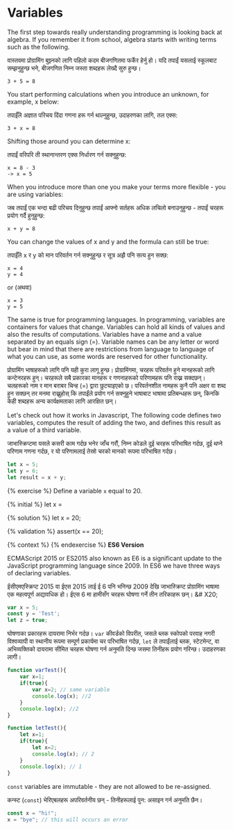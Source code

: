 # Variables

The first step towards really understanding programming is looking back at algebra. If you remember it from school, algebra starts with writing terms such as the following.

वास्तवमा प्रोग्रामिंग बुझ्नको लागि पहिलो कदम बीजगणितमा फर्केर हेर्नु हो। यदि तपाईं यसलाई स्कूलबाट सम्झनुहुन्छ भने, बीजगणित निम्न जस्ता शब्दहरू लेख्दै सुरु हुन्छ।

```
3 + 5 = 8
```

You start performing calculations when you introduce an unknown, for example, x below:

तपाईँले अज्ञात परिचय दिंदा गणना हरू गर्न थाल्नुहुन्छ, उदाहरणका लागि, तल एक्स:

```
3 + x = 8
```

Shifting those around you can determine x:

तपाईं वरिपरि ती स्थानान्तरण एक्स निर्धारण गर्न सक्नुहुन्छ:

```
x = 8 - 3
-> x = 5
```

When you introduce more than one you make your terms more flexible - you are using variables:

जब तपाईं एक भन्दा बढी परिचय दिनुहुन्छ तपाईं आफ्नो सर्तहरू अधिक लचिलो बनाउनुहुन्छ - तपाईं चरहरू प्रयोग गर्दै हुनुहुन्छ:

```
x + y = 8
```

You can change the values of x and y and the formula can still be true:

तपाईँले x र y को मान परिवर्तन गर्न सक्नुहुन्छ र सूत्र अझै पनि सत्य हुन सक्छ:

```
x = 4
y = 4
```

or (अथवा)

```
x = 3
y = 5
```

The same is true for programming languages. In programming, variables are containers for values that change. Variables can hold all kinds of values and also the results of computations. Variables have a name and a value separated by an equals sign (=). Variable names can be any letter or word but bear in mind that there are restrictions from language to language of what you can use, as some words are reserved for other functionality.

प्रोग्रामिंग भाषाहरूको लागि पनि यही कुरा लागू हुन्छ। प्रोग्रामिंगमा, चरहरू परिवर्तन हुने मानहरूको लागि कन्टेनरहरू हुन्। चरहरूले सबै प्रकारका मानहरू र गणनाहरूको परिणामहरू पनि राख्न सक्दछन्। चलहरूको नाम र मान बराबर चिन्ह (=) द्वारा छुट्याइएको छ। परिवर्तनशील नामहरू कुनै पनि अक्षर वा शब्द हुन सक्छन् तर मनमा राख्नुहोस् कि तपाईंले प्रयोग गर्न सक्नुहुने भाषाबाट भाषामा प्रतिबन्धहरू छन्, किनकि केही शब्दहरू अन्य कार्यक्षमताका लागि आरक्षित छन्।

Let's check out how it works in Javascript, The following code defines two variables, computes the result of adding the two, and defines this result as a value of a third variable.

जाभास्क्रिप्टमा यसले कसरी काम गर्दछ भनेर जाँच गरौं, निम्न कोडले दुई चरहरू परिभाषित गर्दछ, दुई थप्ने परिणाम गणना गर्दछ, र यो परिणामलाई तेस्रो चरको मानको रूपमा परिभाषित गर्दछ।

```javascript
let x = 5;
let y = 6;
let result = x + y;
```

{% exercise %}
Define a variable `x` equal to 20.

{% initial %}
let x =

{% solution %}
let x = 20;

{% validation %}
assert(x == 20);

{% context %}
{% endexercise %}
**ES6 Version**

ECMAScript 2015 or ES2015 also known as E6  is a significant update to the JavaScript programming language since 2009. In ES6 we have three ways of declaring variables.&#x20;

ईसीएमएस्क्रिप्ट 2015 वा ईएस 2015 लाई ई 6 पनि भनिन्छ 2009 देखि जाभास्क्रिप्ट प्रोग्रामिंग भाषामा एक महत्वपूर्ण अद्यावधिक हो। ईएस 6 मा हामीसँग चरहरू घोषणा गर्ने तीन तरिकाहरू छन्। &# X20;

```javascript
var x = 5;
const y = 'Test';
let z = true;
```

घोषणाका प्रकारहरू दायरामा निर्भर गर्दछ। `var` कीवर्डको विपरीत, जसले ब्लक स्कोपको परवाह नगरी विश्वव्यापी वा स्थानीय रूपमा सम्पूर्ण प्रकार्यमा चर परिभाषित गर्दछ, `let` ले तपाईंलाई ब्लक, स्टेटमेन्ट, वा अभिव्यक्तिको दायरामा सीमित चरहरू घोषणा गर्न अनुमति दिन्छ जसमा तिनीहरू प्रयोग गरिन्छ। उदाहरणका लागी।


```javascript
function varTest(){
    var x=1;
    if(true){
        var x=2; // same variable
        console.log(x); //2
    }
    console.log(x); //2
}

function letTest(){
    let x=1;
    if(true){
        let x=2;
        console.log(x); // 2
    }
    console.log(x); // 1
}
```

`const` variables are immutable - they are not allowed to be re-assigned.

कन्स्ट (`const`) भेरिएबलहरू अपरिवर्तनीय छन् - तिनीहरूलाई पुन: असाइन गर्न अनुमति छैन।

```javascript
const x = "hi!";
x = "bye"; // this will occurs an error 
```
